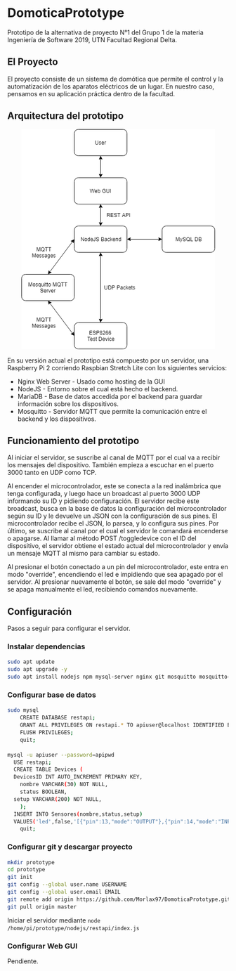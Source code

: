 # DomoticaPrototype

Prototipo de la alternativa de proyecto N°1 del Grupo 1 de la materia Ingeniería de Software 2019, UTN Facultad Regional Delta.

## El Proyecto

El proyecto consiste de un sistema de domótica que permite el control y la automatización de los aparatos eléctricos de un lugar. En nuestro caso, pensamos en su aplicación práctica dentro de la facultad.

## Arquitectura del prototipo

<p align="center"> <img src="https://github.com/Morlax97/DomoticaPrototype/blob/master/Prototype.png" alt="Prototype Architecture"> </p>

En su versión actual el prototipo está compuesto por un servidor, una Raspberry Pi 2 corriendo Raspbian Stretch Lite con los siguientes servicios:

  * Nginx Web Server - Usado como hosting de la GUI
  * NodeJS - Entorno sobre el cual está hecho el backend.
  * MariaDB - Base de datos accedida por el backend para guardar información sobre los dispositivos.
  * Mosquitto - Servidor MQTT que permite la comunicación entre el backend y los dispositivos.

## Funcionamiento del prototipo

Al iniciar el servidor, se suscribe al canal de MQTT por el cual va a recibir los mensajes del dispositivo. También empieza a escuchar en el puerto 3000 tanto en UDP como TCP.

Al encender el microcontrolador, este se conecta a la red inalámbrica que tenga configurada, y luego hace un broadcast al puerto 3000 UDP informando su ID y pidiendo configuración. El servidor recibe este broadcast, busca en la base de datos la configuración del microcontrolador según su ID y le devuelve un JSON con la configuración de sus pines. El microcontrolador recibe el JSON, lo parsea, y lo configura sus pines. Por último, se suscribe al canal por el cual el servidor le comandará encenderse o apagarse.
Al llamar al método POST /toggledevice con el ID del dispositivo, el servidor obtiene el estado actual del microcontrolador y envía un mensaje MQTT al mismo para cambiar su estado.

Al presionar el botón conectado a un pin del microcontrolador, este entra en modo "override", encendiendo el led e impidiendo que sea apagado por el servidor. Al presionar nuevamente el botón, se sale del modo "override" y se apaga manualmente el led, recibiendo comandos nuevamente.

## Configuración

Pasos a seguir para configurar el servidor.

### Instalar dependencias

```bash
sudo apt update
sudo apt upgrade -y
sudo apt install nodejs npm mysql-server nginx git mosquitto mosquitto-clients -y
```

### Configurar base de datos

```bash
sudo mysql
	CREATE DATABASE restapi;
	GRANT ALL PRIVILEGES ON restapi.* TO apiuser@localhost IDENTIFIED BY 'apipwd';
	FLUSH PRIVILEGES;
	quit;

mysql -u apiuser --password=apipwd
  USE restapi;
  CREATE TABLE Devices (
  DevicesID INT AUTO_INCREMENT PRIMARY KEY,
	nombre VARCHAR(30) NOT NULL,
	status BOOLEAN,
  setup VARCHAR(200) NOT NULL,
	);
  INSERT INTO Sensores(nombre,status,setup)
  VALUES('led',false,'[{"pin":13,"mode":"OUTPUT"},{"pin":14,"mode":"INPUT_PULLUP"}]')
	quit;
```
### Configurar git y descargar proyecto

```bash
mkdir prototype
cd prototype
git init
git config --global user.name USERNAME
git config --global user.email EMAIL
git remote add origin https://github.com/Morlax97/DomoticaPrototype.git
git pull origin master
```
Iniciar el servidor mediante ``` node /home/pi/prototype/nodejs/restapi/index.js ```

### Configurar Web GUI

Pendiente.
